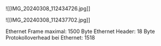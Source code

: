 

![[IMG_20240308_112434726.jpg]]



![[IMG_20240308_112437702.jpg]]

Ethernet Frame maximal: 1500 Byte
Ethernet Header: 18 Byte
Protokolloverhead bei Ethernet: 1518